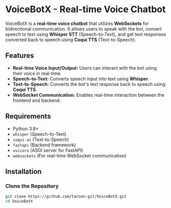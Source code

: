 # VoiceBotX - Real-time Voice Chatbot

VoiceBotX is a **real-time voice chatbot** that utilizes **WebSockets** for bidirectional communication. It allows users to speak with the bot, convert speech to text using **Whisper STT** (Speech-to-Text), and get text responses converted back to speech using **Coqui TTS** (Text-to-Speech).

## Features
- **Real-time Voice Input/Output:** Users can interact with the bot using their voice in real-time.
- **Speech-to-Text:** Converts speech input into text using **Whisper**.
- **Text-to-Speech:** Converts the bot's text response back to speech using **Coqui TTS**.
- **WebSocket Communication:** Enables real-time interaction between the frontend and backend.

## Requirements
- Python 3.8+
- `whisper` (Speech-to-Text)
- `coqui-ai` (Text-to-Speech)
- `fastapi` (Backend framework)
- `uvicorn` (ASGI server for FastAPI)
- `websockets` (For real-time WebSocket communication)

## Installation

### Clone the Repository

```bash
git clone https://github.com/taroon-git/VoiceBotX.git
cd VoiceBotX
